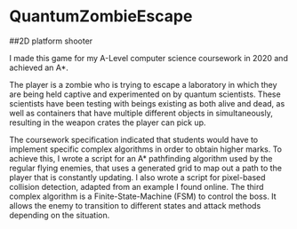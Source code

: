 # QuantumZombieEscape
##2D platform shooter

I made this game for my A-Level computer science coursework in 2020 and achieved an A*.

The player is a zombie who is trying to escape a laboratory in which they are being held captive and experimented on by quantum scientists. These scientists have been testing with beings existing as both alive and dead, as well as containers that have multiple different objects in simultaneously, resulting in the weapon crates the player can pick up.

The coursework specification indicated that students would have to implement specific complex algorithms in order to obtain higher marks. To achieve this, I wrote a script for an A* pathfinding algorithm used by the regular flying enemies, that uses a generated grid to map out a path to the player that is constantly updating. I also wrote a script for pixel-based collision detection, adapted from an example I found online. The third complex algorithm is a Finite-State-Machine (FSM) to control the boss. It allows the enemy to transition to different states and attack methods depending on the situation.
